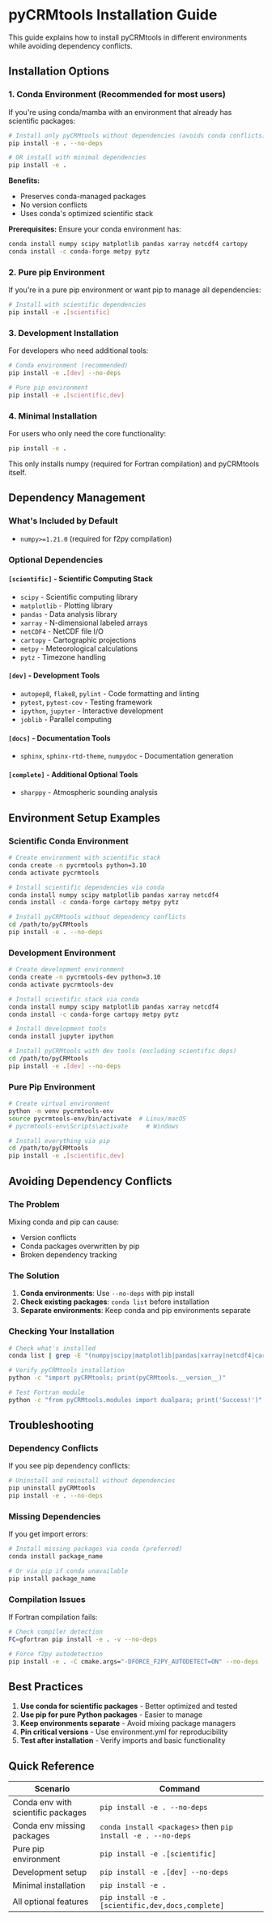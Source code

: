 # pyCRMtools Installation Guide

This guide explains how to install pyCRMtools in different environments while avoiding dependency conflicts.

## Installation Options

### 1. Conda Environment (Recommended for most users)

If you're using conda/mamba with an environment that already has scientific packages:

```bash
# Install only pyCRMtools without dependencies (avoids conda conflicts)
pip install -e . --no-deps

# OR install with minimal dependencies
pip install -e .
```

**Benefits:**
- Preserves conda-managed packages
- No version conflicts
- Uses conda's optimized scientific stack

**Prerequisites:** Ensure your conda environment has:
```bash
conda install numpy scipy matplotlib pandas xarray netcdf4 cartopy
conda install -c conda-forge metpy pytz
```

### 2. Pure pip Environment

If you're in a pure pip environment or want pip to manage all dependencies:

```bash
# Install with scientific dependencies
pip install -e .[scientific]
```

### 3. Development Installation

For developers who need additional tools:

```bash
# Conda environment (recommended)
pip install -e .[dev] --no-deps

# Pure pip environment
pip install -e .[scientific,dev]
```

### 4. Minimal Installation

For users who only need the core functionality:

```bash
pip install -e .
```

This only installs numpy (required for Fortran compilation) and pyCRMtools itself.

## Dependency Management

### What's Included by Default
- `numpy>=1.21.0` (required for f2py compilation)

### Optional Dependencies

#### `[scientific]` - Scientific Computing Stack
- `scipy` - Scientific computing library
- `matplotlib` - Plotting library
- `pandas` - Data analysis library
- `xarray` - N-dimensional labeled arrays
- `netCDF4` - NetCDF file I/O
- `cartopy` - Cartographic projections
- `metpy` - Meteorological calculations
- `pytz` - Timezone handling

#### `[dev]` - Development Tools
- `autopep8`, `flake8`, `pylint` - Code formatting and linting
- `pytest`, `pytest-cov` - Testing framework
- `ipython`, `jupyter` - Interactive development
- `joblib` - Parallel computing

#### `[docs]` - Documentation Tools
- `sphinx`, `sphinx-rtd-theme`, `numpydoc` - Documentation generation

#### `[complete]` - Additional Optional Tools
- `sharppy` - Atmospheric sounding analysis

## Environment Setup Examples

### Scientific Conda Environment

```bash
# Create environment with scientific stack
conda create -n pycrmtools python=3.10
conda activate pycrmtools

# Install scientific dependencies via conda
conda install numpy scipy matplotlib pandas xarray netcdf4
conda install -c conda-forge cartopy metpy pytz

# Install pyCRMtools without dependency conflicts
cd /path/to/pyCRMtools
pip install -e . --no-deps
```

### Development Environment

```bash
# Create development environment
conda create -n pycrmtools-dev python=3.10
conda activate pycrmtools-dev

# Install scientific stack via conda
conda install numpy scipy matplotlib pandas xarray netcdf4
conda install -c conda-forge cartopy metpy pytz

# Install development tools
conda install jupyter ipython

# Install pyCRMtools with dev tools (excluding scientific deps)
cd /path/to/pyCRMtools
pip install -e .[dev] --no-deps
```

### Pure Pip Environment

```bash
# Create virtual environment
python -m venv pycrmtools-env
source pycrmtools-env/bin/activate  # Linux/macOS
# pycrmtools-env\Scripts\activate     # Windows

# Install everything via pip
cd /path/to/pyCRMtools
pip install -e .[scientific,dev]
```

## Avoiding Dependency Conflicts

### The Problem
Mixing conda and pip can cause:
- Version conflicts
- Conda packages overwritten by pip
- Broken dependency tracking

### The Solution
1. **Conda environments**: Use `--no-deps` with pip install
2. **Check existing packages**: `conda list` before installation
3. **Separate environments**: Keep conda and pip environments separate

### Checking Your Installation

```bash
# Check what's installed
conda list | grep -E "(numpy|scipy|matplotlib|pandas|xarray|netcdf4|cartopy|metpy)"

# Verify pyCRMtools installation
python -c "import pyCRMtools; print(pyCRMtools.__version__)"

# Test Fortran module
python -c "from pyCRMtools.modules import dualpara; print('Success!')"
```

## Troubleshooting

### Dependency Conflicts
If you see pip dependency conflicts:
```bash
# Uninstall and reinstall without dependencies
pip uninstall pyCRMtools
pip install -e . --no-deps
```

### Missing Dependencies
If you get import errors:
```bash
# Install missing packages via conda (preferred)
conda install package_name

# Or via pip if conda unavailable
pip install package_name
```

### Compilation Issues
If Fortran compilation fails:
```bash
# Check compiler detection
FC=gfortran pip install -e . -v --no-deps

# Force f2py autodetection
pip install -e . -C cmake.args="-DFORCE_F2PY_AUTODETECT=ON" --no-deps
```

## Best Practices

1. **Use conda for scientific packages** - Better optimized and tested
2. **Use pip for pure Python packages** - Easier to manage
3. **Keep environments separate** - Avoid mixing package managers
4. **Pin critical versions** - Use environment.yml for reproducibility
5. **Test after installation** - Verify imports and basic functionality

## Quick Reference

| Scenario | Command |
|----------|---------|
| Conda env with scientific packages | `pip install -e . --no-deps` |
| Conda env missing packages | `conda install <packages>` then `pip install -e . --no-deps` |
| Pure pip environment | `pip install -e .[scientific]` |
| Development setup | `pip install -e .[dev] --no-deps` |
| Minimal installation | `pip install -e .` |
| All optional features | `pip install -e .[scientific,dev,docs,complete]` |